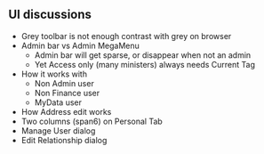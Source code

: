 ﻿UI discussions
---

- Grey toolbar is not enough contrast with grey on browser
- Admin bar vs Admin MegaMenu
    - Admin bar will get sparse, or disappear when not an admin
    - Yet Access only (many ministers) always needs Current Tag
- How it works with 
    - Non Admin user
    - Non Finance user
    - MyData user
- How Address edit works
- Two columns (span6) on Personal Tab
- Manage User dialog
- Edit Relationship dialog
